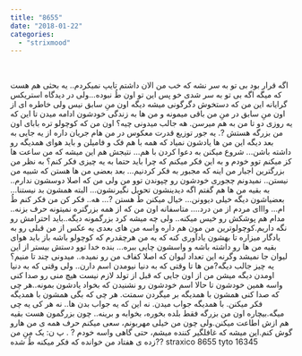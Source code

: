 ```yaml
---
title: "8655"
date: "2018-01-22"
categories: 
  - "strixmood"
---
```


 

اگه قرار بود بی تو به سر نشه که خب من الان داشتم تایپ نمیکردم.. یه بحثی هم هست که میگه اگه بی تو به سر شدی خو پس این تو اون طُ نبوده...ولی در دیدگاه استریکس گرایانه این من که دستخوش دگرگونی میشه دیگه اون منِ سابق نیس ولی خاطره ای از اون منِ سابق در منِ من باقی میمونه و من ها به زندگی خودشون ادامه میدن تا این که یه روزی دو تا من به هم میرسن. هه جالب میدونی چیه؟ اون من که کوچولو تره بابای اون من بزرگه هستش ?. یه جور توزیع قدرت معکوس در من هام جریان داره از یه جایی به بعد دیگه این من ها یادشون نمیاد که همه با هم فک و فامیلن و باید هوای همدیگه رو داشته باشن... شروع میکنن به دعوا کردن با هم... نتیجش هم این میشه که من ساعت ها کز میکنم توو خودم و به این فکر میکنم که چرا باید حتما به یه چیزی فکر کنم؟ به نظر من بزرگترین اجبار من اینه که مجبور به فکر کردنیم... بعد بعضی من ها هستن که شبیه من نیستن.. نمیدونم چجوری خودشون رو چپوندن توو من ولی من که اصلا دوسشون ندارم.. به بقیه من ها هم گفتم اگه دیدینشون تحویل نگیرنشون... البته همشون بد نیستنا... بعضیاشون دیگه خیلی دیوونن... خیال میکنن طُ هستن ?... هه.. فکر کن من فکر کنم طُ ام... وااای مردم از من درد.... متاسفانه اون من که از همه بزرگتره نمیتونه حرف بزنه.. مدام هم پوشکش رو خیس میکنه.. ولی چه میشه کرد بزرگمونه دیگه..باید احترامش رو نگه داریم.کوچولوترین من مون هم داره واسه من های بعدی یه عکس از من قبلی رو به یادگار میزاره تا بهشون یادآوری کنه که یه من هرچقدرم که کوچولو باشه باز باید هوای بقیه من ها رو داشته باشه و واسشون چایی ببره... بنده خدا توو دستش بیستر از این لیوان جا نمیشد وگرنه این تعداد لیوان که اصلا کفاف من رو نمیده.. میدونی چند تا منیم؟ یه چیز جالب دیگه?من ها تا وقتی که به دنیا نیومدن اسم دارن.. ولی وقتی که به دنیا اومدن دیگه میشن من از اون جایی که قبل از تولد لازم نیست هیچ منی رو صدا کنی واسه همین خودشون تا حالا اسم خودشون رو نشنیدن که بخواد یادشون بمونه..هر چی که صدا کنی همشون با همدیگه بر میگردن سمتت. هر چی که بگی همشون با همدیگه فکر میکنن. با همدیگه جواب میدن. نه این که یه جواب بدن ها.. نه هر کی یه چی میگه.بیچاره اون من بزرگه فقط بلده بخوره، بخوابه و برینه.. چون بزرگمون هست بقیه هم ازش اطاعت میکنن.ولی چون من خیلی مهربونم، سعی میکنم حرف همه ی من هارو گوش کنم.این میشه که غافلگیر کننده میشم، حتی گاهی واسه خودم ? . پ ن: یک منِ من زده ی هفتاد من خوانده که فکر میکنه طُ شده?? straxico 8655 tyto 16345
